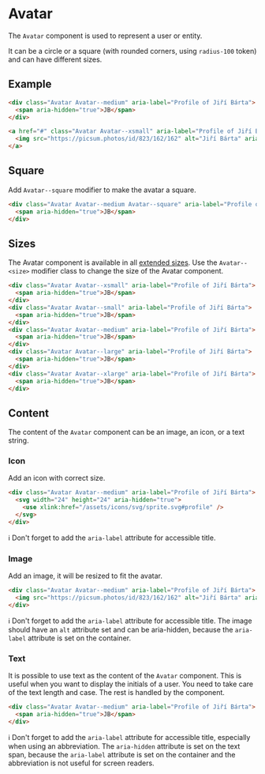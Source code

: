 # Avatar

The `Avatar` component is used to represent a user or entity.

It can be a circle or a square (with rounded corners, using `radius-100` token) and
can have different sizes.

## Example

```html
<div class="Avatar Avatar--medium" aria-label="Profile of Jiří Bárta">
  <span aria-hidden="true">JB</span>
</div>

<a href="#" class="Avatar Avatar--xsmall" aria-label="Profile of Jiří Bárta">
  <img src="https://picsum.photos/id/823/162/162" alt="Jiří Bárta" aria-hidden="true" />
</a>
```

## Square

Add `Avatar--square` modifier to make the avatar a square.

```html
<div class="Avatar Avatar--medium Avatar--square" aria-label="Profile of Jiří Bárta">
  <span aria-hidden="true">JB</span>
</div>
```

## Sizes

The Avatar component is available in all [extended sizes][dictionary-size].
Use the `Avatar--<size>` modifier class to change the size of the Avatar component.

```html
<div class="Avatar Avatar--xsmall" aria-label="Profile of Jiří Bárta">
  <span aria-hidden="true">JB</span>
</div>
<div class="Avatar Avatar--small" aria-label="Profile of Jiří Bárta">
  <span aria-hidden="true">JB</span>
</div>
<div class="Avatar Avatar--medium" aria-label="Profile of Jiří Bárta">
  <span aria-hidden="true">JB</span>
</div>
<div class="Avatar Avatar--large" aria-label="Profile of Jiří Bárta">
  <span aria-hidden="true">JB</span>
</div>
<div class="Avatar Avatar--xlarge" aria-label="Profile of Jiří Bárta">
  <span aria-hidden="true">JB</span>
</div>
```

## Content

The content of the `Avatar` component can be an image, an icon, or a text string.

### Icon

Add an icon with correct size.

```html
<div class="Avatar Avatar--medium" aria-label="Profile of Jiří Bárta">
  <svg width="24" height="24" aria-hidden="true">
    <use xlink:href="/assets/icons/svg/sprite.svg#profile" />
  </svg>
</div>
```

ℹ️ Don't forget to add the `aria-label` attribute for accessible title.

### Image

Add an image, it will be resized to fit the avatar.

```html
<div class="Avatar Avatar--medium" aria-label="Profile of Jiří Bárta">
  <img src="https://picsum.photos/id/823/162/162" alt="Jiří Bárta" aria-hidden="true" />
</div>
```

ℹ️ Don't forget to add the `aria-label` attribute for accessible title.
The image should have an `alt` attribute set and can be aria-hidden, because the `aria-label`
attribute is set on the container.

### Text

It is possible to use text as the content of the `Avatar` component.
This is useful when you want to display the initials of a user. You need to
take care of the text length and case. The rest is handled by the component.

```html
<div class="Avatar Avatar--medium" aria-label="Profile of Jiří Bárta">
  <span aria-hidden="true">JB</span>
</div>
```

ℹ️ Don't forget to add the `aria-label` attribute for accessible title, especially when
using an abbreviation. The `aria-hidden` attribute is set on the text span, because the `aria-label`
attribute is set on the container and the abbreviation is not useful for screen readers.

[dictionary-size]: https://github.com/lmc-eu/spirit-design-system/blob/main/docs/DICTIONARIES.md#size
